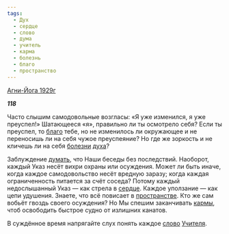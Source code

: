 ```yaml
---
tags:
  - Дух
  - сердце
  - слово
  - дума
  - учитель
  - карма
  - болезнь
  - благо
  - пространство
---
```

[Агни-Йога 1929г](https://127.0.0.1:4002/agni/1929)

___118___

Часто слышим самодовольные возгласы: «Я уже изменился, я уже преуспел!» Шатающееся «я», правильно ли ты осмотрело себя? Если ты преуспел, то [благо](../../../tags/#благо) тебе, но не изменилось ли окружающее и не переносишь ли на себя чужое преуспеяние? Но где же зоркость и не кличешь ли на себя [болезни](../../../tags/#болезнь) [духа](../../../tags/#Дух)?   

Заблуждение [думать](../../../tags/#дума), что Наши беседы без последствий. Наоборот, каждый Указ несёт вихри охраны или осуждения. Может ли быть иначе, когда каждое самодовольство несёт вредную заразу; когда каждая ограниченность питается за счёт соседа? Потому каждый недослышанный Указ — как стрела в [сердце](../../../tags/#сердце). Каждое уползание — как цепи удушения. Знаете, что всё повисает в [пространстве](../../../tags/#пространство). Кто же сам вобьёт гвоздь своего осуждения? Но Мы спешим заканчивать [кармы](../../../tags/#карма), чтоб освободить быстрое судно от излишних канатов.   

В суждённое время напрягайте слух понять каждое [слово](../../../tags/#слово) [Учителя](../../../tags/#учитель).